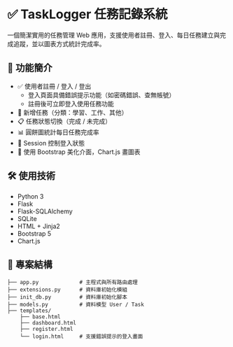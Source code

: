 
# ✅ TaskLogger 任務記錄系統

一個簡潔實用的任務管理 Web 應用，支援使用者註冊、登入、每日任務建立與完成追蹤，並以圖表方式統計完成率。

## 📌 功能簡介

- ✅ 使用者註冊 / 登入 / 登出
  - 登入頁面具備錯誤提示功能（如密碼錯誤、查無帳號）
  - 註冊後可立即登入使用任務功能
- 📝 新增任務（分類：學習、工作、其他）
- 📋 任務狀態切換（完成 / 未完成）
- 📊 圓餅圖統計每日任務完成率
- 🔐 Session 控制登入狀態
- 🎨 使用 Bootstrap 美化介面，Chart.js 畫圖表

## 🛠 使用技術

- Python 3
- Flask
- Flask-SQLAlchemy
- SQLite
- HTML + Jinja2
- Bootstrap 5
- Chart.js

## 📂 專案結構

```
├── app.py             # 主程式與所有路由處理
├── extensions.py      # 資料庫初始化模組
├── init_db.py         # 資料庫初始化腳本
├── models.py          # 資料模型 User / Task
├── templates/
    ├── base.html
    ├── dashboard.html
    ├── register.html
    └── login.html     # 支援錯誤提示的登入畫面
```

